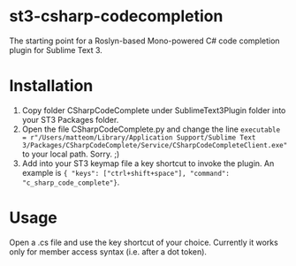 st3-csharp-codecompletion
==================

The starting point for a Roslyn-based Mono-powered C# code completion plugin for Sublime Text 3.

Installation
==================

1. Copy folder CSharpCodeComplete under SublimeText3Plugin folder into your ST3 Packages folder.
2. Open the file CSharpCodeComplete.py and change the line `executable = r"/Users/matteom/Library/Application Support/Sublime Text 3/Packages/CSharpCodeComplete/Service/CSharpCodeCompleteClient.exe"` to your local path. Sorry. ;)
3. Add into your ST3 keymap file a key shortcut to invoke the plugin. An example is `{ "keys": ["ctrl+shift+space"], "command": "c_sharp_code_complete"}`. 

Usage
==================

Open a .cs file and use the key shortcut of your choice. Currently it works only for member access syntax (i.e. after a dot token).